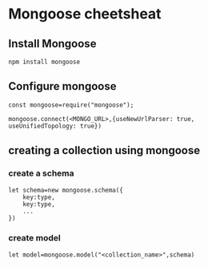 # Mongoose cheetsheat

## Install Mongoose

`npm install mongoose`

## Configure mongoose

`const mongoose=require("mongoose");`

`mongoose.connect(<MONGO_URL>,{useNewUrlParser: true, useUnifiedTopology: true})`

## creating a collection using mongoose

### create a schema

```create schema
let schema=new mongoose.schema({
    key:type,
    key:type,
    ...
})
```

### create model

``` create model
let model=mongoose.model("<collection_name>",schema)
```

